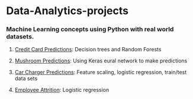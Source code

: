 # Data-Analytics-projects


### Machine Learning concepts using Python with real world datasets.

1. [Credit Card Predictions](https://github.com/Kyle-Montera/Data-Analytics-projects/tree/main/Credit%20Card%20Predictions): Decision trees and Random Forests

2. [Mushroom Predictions](https://github.com/Kyle-Montera/Data-Analytics-projects/tree/main/Poison%20Mushrooms):  Using Keras eural network to make predictions

3. [Car Charger Predictions](https://github.com/Kyle-Montera/Data-Analytics-projects/tree/main/Vehicle%20Charger%20Predictions):  Feature scaling, logistic regression, train/test data sets

4. [Employee Attrition](https://github.com/Kyle-Montera/Data-Analytics-projects/tree/main/Employee%20Attrition): Logistic regression
